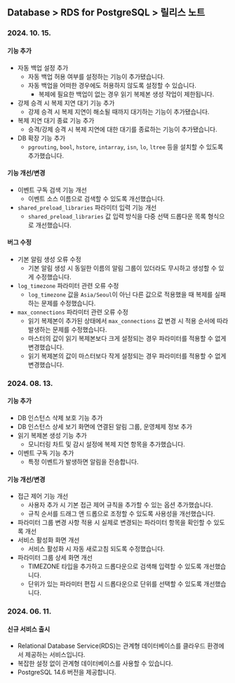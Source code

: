 ## Database > RDS for PostgreSQL > 릴리스 노트

### 2024. 10. 15.

#### 기능 추가

- 자동 백업 설정 추가
  - 자동 백업 허용 여부를 설정하는 기능이 추가됐습니다.
  - 자동 백업을 어떠한 경우에도 허용하지 않도록 설정할 수 있습니다.
    - 복제에 필요한 백업이 없는 경우 읽기 복제본 생성 작업이 제한됩니다.
- 강제 승격 시 복제 지연 대기 기능 추가
  - 강제 승격 시 복제 지연이 해소될 때까지 대기하는 기능이 추가됐습니다.
- 복제 지연 대기 종료 기능 추가
  - 승격/강제 승격 시 복제 지연에 대한 대기를 종료하는 기능이 추가됐습니다.
- DB 확장 기능 추가
  - `pgrouting`, `bool`, `hstore`, `intarray`, `isn`, `lo`, `ltree` 등을 설치할 수 있도록 추가했습니다.

#### 기능 개선/변경

- 이벤트 구독 검색 기능 개선
  - 이벤트 소스 이름으로 검색할 수 있도록 개선했습니다.
- `shared_preload_libraries` 파라미터 입력 기능 개선
  - `shared_preload_libraries` 값 입력 방식을 다중 선택 드롭다운 목록 형식으로 개선했습니다.

#### 버그 수정

- 기본 알림 생성 오류 수정
  - 기본 알림 생성 시 동일한 이름의 알림 그룹이 있더라도 무시하고 생성할 수 있게 수정했습니다.
- `log_timezone` 파라미터 관련 오류 수정
  - `log_timezone` 값을 `Asia/Seoul`이 아닌 다른 값으로 적용했을 때 복제를 실패하는 문제를 수정했습니다.
- `max_connections` 파라미터 관련 오류 수정
  - 읽기 복제본이 추가된 상태에서 `max_connections` 값 변경 시 적용 순서에 따라 발생하는 문제를 수정했습니다.
  - 마스터의 값이 읽기 복제본보다 크게 설정되는 경우 파라미터를 적용할 수 없게 변경했습니다.
  - 읽기 복제본의 값이 마스터보다 작게 설정되는 경우 파라미터를 적용할 수 없게 변경했습니다.

### 2024. 08. 13.

#### 기능 추가

- DB 인스턴스 삭제 보호 기능 추가
- DB 인스턴스 상세 보기 화면에 연결된 알림 그룹, 운영체제 정보 추가
- 읽기 복제본 생성 기능 추가
  - 모니터링 차트 및 감시 설정에 복제 지연 항목을 추가했습니다.
- 이벤트 구독 기능 추가
  - 특정 이벤트가 발생하면 알림을 전송합니다.

#### 기능 개선/변경

- 접근 제어 기능 개선
  - 사용자 추가 시 기본 접근 제어 규칙을 추가할 수 있는 옵션 추가했습니다.
  - 규칙 순서를 드래그 앤 드롭으로 조정할 수 있도록 사용성을 개선했습니다.
- 파라미터 그룹 변경 사항 적용 시 실제로 변경되는 파라미터 항목을 확인할 수 있도록 개선
- 서비스 활성화 화면 개선
  - 서비스 활성화 시 자동 새로고침 되도록 수정했습니다.
- 파라미터 그룹 상세 화면 개선
  - TIMEZONE 타입을 추가하고 드롭다운으로 검색해 입력할 수 있도록 개선했습니다.
  - 단위가 있는 파라미터 편집 시 드롭다운으로 단위를 선택할 수 있도록 개선했습니다.


### 2024. 06. 11.

#### 신규 서비스 출시

- Relational Database Service(RDS)는 관계형 데이터베이스를 클라우드 환경에서 제공하는 서비스입니다.
- 복잡한 설정 없이 관계형 데이터베이스를 사용할 수 있습니다.
- PostgreSQL 14.6 버전을 제공합니다.
